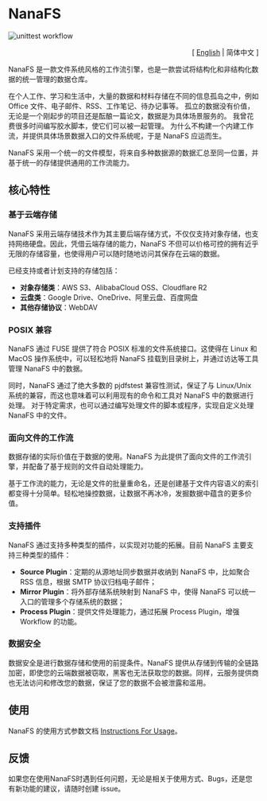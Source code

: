 # NanaFS

![unittest workflow](https://github.com/basenana/nanafs/actions/workflows/unittest.yml/badge.svg)

<p align="right">[ <a href="https://github.com/basenana/nanafs/blob/main/README.md">English</a> | 简体中文 ]</p>

NanaFS 是一款文件系统风格的工作流引擎，也是一款尝试将结构化和非结构化数据的统一管理的数据仓库。

在个人工作、学习和生活中，大量的数据和材料存储在不同的信息孤岛之中，例如 Office 文件、电子邮件、RSS、工作笔记、待办记事等。
孤立的数据没有价值，无论是一个刚起步的项目还是酝酿一篇论文，数据是为具体场景服务的。 我曾花费很多时间编写胶水脚本，使它们可以被一起管理。
为什么不构建一个内建工作流，并提供具体场景数据入口的文件系统呢，于是 NanaFS 应运而生。

NanaFS 采用一个统一的文件模型，将来自多种数据源的数据汇总至同一位置，并基于统一的存储提供通用的工作流能力。

## 核心特性

### 基于云端存储

NanaFS 采用云端存储技术作为其主要后端存储方式，不仅仅支持对象存储，也支持网络硬盘。因此，凭借云端存储的能力，NanaFS
不但可以价格可控的拥有近乎无限的存储容量，也使得用户可以随时随地访问其保存在云端的数据。

已经支持或者计划支持的存储包括：

- **对象存储类**：AWS S3、AlibabaCloud OSS、Cloudflare R2
- **云盘类**：Google Drive、OneDrive、阿里云盘、百度网盘
- **其他存储协议**：WebDAV

### POSIX 兼容

NanaFS 通过 FUSE 提供了符合 POSIX 标准的文件系统接口。这使得在 Linux 和 MacOS 操作系统中，可以轻松地将 NanaFS
挂载到目录树上，并通过访达等工具管理 NanaFS 中的数据。

同时，NanaFS 通过了绝大多数的 pjdfstest 兼容性测试，保证了与 Linux/Unix 系统的兼容，而这也意味着可以利用现有的命令和工具对
NanaFS 中的数据进行处理。
对于特定需求，也可以通过编写处理文件的脚本或程序，实现自定义处理 NanaFS 中的文件。

### 面向文件的工作流

数据存储的实际价值在于数据的使用。NanaFS 为此提供了面向文件的工作流引擎，并配备了基于规则的文件自动处理能力。

基于工作流的能力，无论是文件的批量重命名，还是创建基于文件内容语义的索引都变得十分简单。轻松地操控数据，让数据不再冰冷，发掘数据中蕴含的更多价值。

### 支持插件

NanaFS 通过支持多种类型的插件，以实现对功能的拓展。目前 NanaFS 主要支持三种类型的插件：

- **Source Plugin**：定期的从源地址同步数据并收纳到 NanaFS 中，比如聚合 RSS 信息，根据 SMTP 协议归档电子邮件；
- **Mirror Plugin**：将外部存储系统映射到 NanaFS 中，使得 NanaFS 可以统一入口的管理多个存储系统的数据；
- **Process Plugin**：提供文件处理能力，通过拓展 Process Plugin，增强 Workflow 的功能。

### 数据安全

数据安全是进行数据存储和使用的前提条件。NanaFS
提供从存储到传输的全链路加密，即使您的云端数据被窃取，黑客也无法获取您的数据。同样，云服务提供商也无法访问和修改您的数据，保证了您的数据不会被泄露和滥用。

## 使用

NanaFS 的使用方式参数文档 [Instructions For Usage](https://github.com/basenana/nanafs/blob/main/docs/usage_zh.md)。

## 反馈

如果您在使用NanaFS时遇到任何问题，无论是相关于使用方式、Bugs，还是您有新功能的建议，请随时创建 issue。
